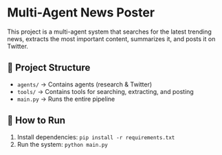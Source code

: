 # Multi-Agent News Poster

This project is a multi-agent system that searches for the latest trending news, extracts the most important content, summarizes it, and posts it on Twitter.

## 📂 Project Structure
- `agents/` → Contains agents (research & Twitter)
- `tools/` → Contains tools for searching, extracting, and posting
- `main.py` → Runs the entire pipeline

## 🚀 How to Run
1. Install dependencies: `pip install -r requirements.txt`
2. Run the system: `python main.py`
